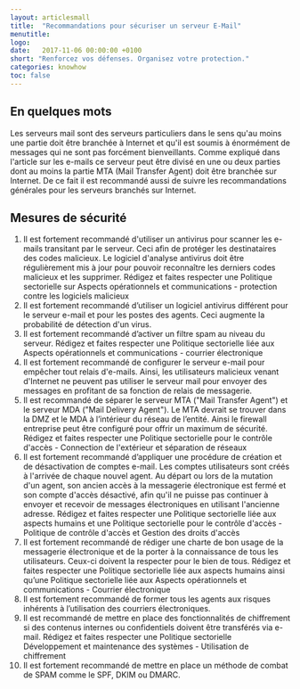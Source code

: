 ```yaml
---
layout: articlesmall
title:  "Recommandations pour sécuriser un serveur E-Mail"
menutitle:  
logo:
date:   2017-11-06 00:00:00 +0100
short: "Renforcez vos défenses. Organisez votre protection."
categories: knowhow
toc: false
---
```

## En quelques mots

Les serveurs mail sont des serveurs particuliers dans le sens qu'au moins une partie doit être branchée à Internet et qu'il est soumis à énormément de messages qui ne sont pas forcément bienveillants. Comme expliqué dans l'article sur les e-mails ce serveur peut être divisé en une ou deux parties dont au moins la partie MTA (Mail Transfer Agent) doit être branchée sur Internet. De ce fait il est recommandé aussi de suivre les recommandations générales pour les serveurs branchés sur Internet.

## Mesures de sécurité

1. Il est fortement recommandé d'utiliser un antivirus pour scanner les e-mails transitant par le serveur. Ceci afin de protéger les destinataires des codes malicieux. Le logiciel d'analyse antivirus doit être régulièrement mis à jour pour pouvoir reconnaître les derniers codes malicieux et les supprimer. Rédigez et faites respecter une Politique sectorielle sur Aspects opérationnels et communications - protection contre les logiciels malicieux
2. Il est fortement recommandé d’utiliser un logiciel antivirus différent pour le serveur e-mail et pour les postes des agents. Ceci augmente la probabilité de détection d'un virus.
3. Il est fortement recommandé d’activer un filtre spam au niveau du serveur. Rédigez et faites respecter une Politique sectorielle liée aux Aspects opérationnels et communications - courrier électronique
4. Il est fortement recommandé de configurer le serveur e-mail pour empêcher tout relais d'e-mails. Ainsi, les utilisateurs malicieux venant d'Internet ne peuvent pas utiliser le serveur mail pour envoyer des messages en profitant de sa fonction de relais de messagerie.
5. Il est recommandé de séparer le serveur MTA ("Mail Transfer Agent") et le serveur MDA ("Mail Delivery Agent"). Le MTA devrait se trouver dans la DMZ et le MDA à l’intérieur du réseau de l’entité. Ainsi le firewall entreprise peut être configuré pour offrir un maximum de sécurité. Rédigez et faites respecter une Politique sectorielle pour le contrôle d'accès - Connection de l'extérieur et séparation de réseaux
6. Il est fortement recommandé d’appliquer une procédure de création et de désactivation de comptes e-mail. Les comptes utilisateurs sont créés à l'arrivée de chaque nouvel agent. Au départ ou lors de la mutation d'un agent, son  ancien accès à la messagerie électronique est fermé et son compte d'accès désactivé, afin qu'il ne puisse pas continuer à envoyer et recevoir de messages électroniques en utilisant l'ancienne adresse. Rédigez et faites respecter une Politique sectorielle liée aux aspects humains et une Politique sectorielle pour le contrôle d'accès - Politique de contrôle d'accès et Gestion des droits d'accès
7. Il est fortement recommandé de rédiger une charte de bon usage de la messagerie électronique et de la porter à la connaissance de tous les utilisateurs. Ceux-ci doivent la respecter pour le bien de tous. Rédigez et faites respecter une Politique sectorielle liée aux aspects humains ainsi qu’une Politique sectorielle liée aux Aspects opérationnels et communications - Courrier électronique
8. Il est fortement recommandé de former tous les agents aux risques inhérents à l’utilisation des courriers électroniques.
9. Il est recommandé de mettre en place des fonctionnalités de chiffrement si des contenus internes ou confidentiels doivent être transférés via e-mail. Rédigez et faites respecter une Politique sectorielle Développement et maintenance des systèmes - Utilisation de chiffrement
10. Il est fortement recommandé de mettre en place un méthode de combat de SPAM comme le SPF, DKIM ou DMARC.
